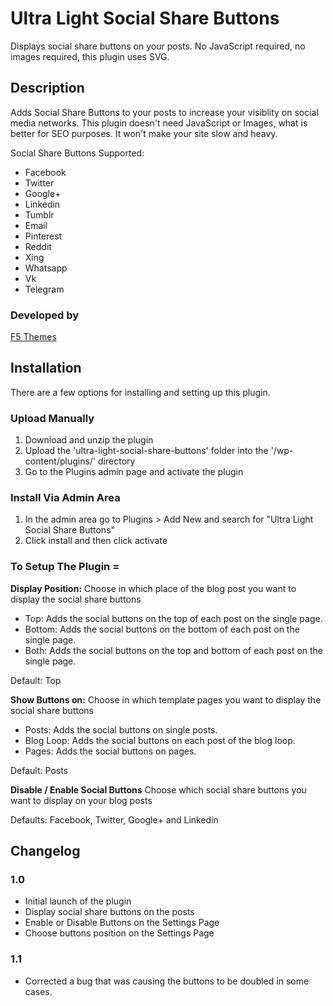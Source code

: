 # Ultra Light Social Share Buttons

Displays social share buttons on your posts. No JavaScript required, no images required, this plugin uses SVG.

## Description

Adds Social Share Buttons to your posts to increase your visiblity on social media networks. This plugin doesn't need JavaScript or Images, what is better for SEO purposes. It won't make your site slow and heavy.

Social Share Buttons Supported:

* Facebook
* Twitter
* Google+
* Linkedin
* Tumblr
* Email
* Pinterest
* Reddit
* Xing
* Whatsapp
* Vk
* Telegram

### Developed by
[F5 Themes](http://www.f5themes.com/)

## Installation

There are a few options for installing and setting up this plugin.

### Upload Manually

1. Download and unzip the plugin
2. Upload the 'ultra-light-social-share-buttons' folder into the '/wp-content/plugins/' directory
3. Go to the Plugins admin page and activate the plugin

### Install Via Admin Area

1. In the admin area go to Plugins > Add New and search for "Ultra Light Social Share Buttons"
2. Click install and then click activate

### To Setup The Plugin =

**Display Position:**
Choose in which place of the blog post you want to display the social share buttons

* Top: Adds the social buttons on the top of each post on the single page.
* Bottom: Adds the social buttons on the bottom of each post on the single page.
* Both: Adds the social buttons on the top and bottom of each post on the single page.

Default: Top

**Show Buttons on:**
Choose in which template pages you want to display the social share buttons

* Posts: Adds the social buttons on single posts.
* Blog Loop: Adds the social buttons on each post of the blog loop.
* Pages: Adds the social buttons on pages.

Default: Posts

**Disable / Enable Social Buttons**
Choose which social share buttons you want to display on your blog posts

Defaults: Facebook, Twitter, Google+ and Linkedin

## Changelog

### 1.0

* Initial launch of the plugin
* Display social share buttons on the posts
* Enable or Disable Buttons on the Settings Page
* Choose buttons position on the Settings Page

### 1.1

* Corrected a bug that was causing the buttons to be doubled in some cases.